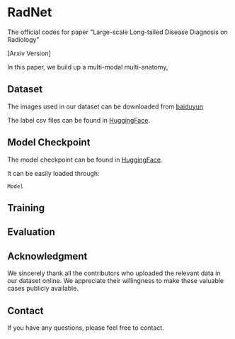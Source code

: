 # RadNet
The official codes for paper "Large-scale Long-tailed Disease Diagnosis on Radiology"

[Arxiv Version]

In this paper, we build up a multi-modal multi-anatomy, 
## Dataset
The images used in our dataset can be downloaded from [baiduyun](https://pan.baidu.com/s/1E_uSoCLm5H66a7KkpRfi1g?pwd=urfg)

The label csv files can be found in [HuggingFace]().

## Model Checkpoint
The model checkpoint can be found in [HuggingFace]().

It can be easily loaded through:
```
Model
```
## Training

## Evaluation

## Acknowledgment
We sincerely thank all the contributors who uploaded the relevant data in our dataset online. We appreciate their willingness to make these valuable cases publicly available.

## Contact
If you have any questions, please feel free to contact.
